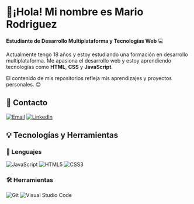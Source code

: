 # 👋¡Hola! Mi nombre es Mario Rodriguez

**Estudiante de Desarrollo Multiplataforma y Tecnologías Web** 💻

Actualmente tengo 18 años y estoy estudiando una formación en desarrollo multiplataforma. Me apasiona el desarrollo web y estoy aprendiendo tecnologías como **HTML**, **CSS** y **JavaScript**.

El contenido de mis repositorios refleja mis aprendizajes y proyectos personales. 😊

## 📧 Contacto

[![Email](https://img.shields.io/badge/Email-D14836?style=for-the-badge&logo=gmail&logoColor=white)](mailto:tu-email@example.com)
[![LinkedIn](https://img.shields.io/badge/LinkedIn-0077B5?style=for-the-badge&logo=linkedin&logoColor=white)](https://www.linkedin.com/in/tu-perfil/)

## 💡 Tecnologías y Herramientas

### 🚀 Lenguajes

![JavaScript](https://img.shields.io/badge/JavaScript-323330?style=for-the-badge&logo=javascript&logoColor=F7DF1E)
![HTML5](https://img.shields.io/badge/HTML5-E34F26?style=for-the-badge&logo=html5&logoColor=white)
![CSS3](https://img.shields.io/badge/CSS3-1572B6?style=for-the-badge&logo=css3&logoColor=white)

### 🛠️ Herramientas

![Git](https://img.shields.io/badge/Git-F05032?style=for-the-badge&logo=git&logoColor=white)
![Visual Studio Code](https://img.shields.io/badge/VS_Code-0078D4?style=for-the-badge&logo=visual%20studio%20code&logoColor=white)
